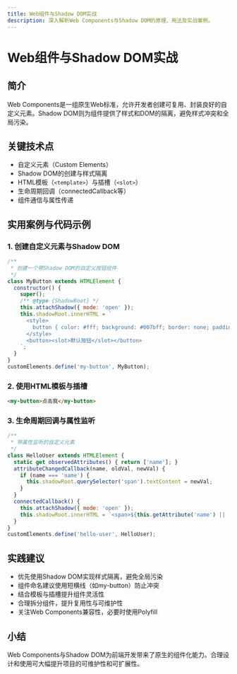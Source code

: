 ```yaml
---
title: Web组件与Shadow DOM实战
description: 深入解析Web Components与Shadow DOM的原理、用法及实战案例。
---
```


# Web组件与Shadow DOM实战

## 简介

Web Components是一组原生Web标准，允许开发者创建可复用、封装良好的自定义元素。Shadow DOM则为组件提供了样式和DOM的隔离，避免样式冲突和全局污染。

## 关键技术点

- 自定义元素（Custom Elements）
- Shadow DOM的创建与样式隔离
- HTML模板（`<template>`）与插槽（`<slot>`）
- 生命周期回调（connectedCallback等）
- 组件通信与属性传递

## 实用案例与代码示例

### 1. 创建自定义元素与Shadow DOM

```js
/**
 * 创建一个带Shadow DOM的自定义按钮组件
 */
class MyButton extends HTMLElement {
  constructor() {
    super();
    /** @type {ShadowRoot} */
    this.attachShadow({ mode: 'open' });
    this.shadowRoot.innerHTML = `
      <style>
        button { color: #fff; background: #007bff; border: none; padding: 8px 16px; border-radius: 4px; }
      </style>
      <button><slot>默认按钮</slot></button>
    `;
  }
}
customElements.define('my-button', MyButton);
```

### 2. 使用HTML模板与插槽

```html
<my-button>点击我</my-button>
```

### 3. 生命周期回调与属性监听

```js
/**
 * 带属性监听的自定义元素
 */
class HelloUser extends HTMLElement {
  static get observedAttributes() { return ['name']; }
  attributeChangedCallback(name, oldVal, newVal) {
    if (name === 'name') {
      this.shadowRoot.querySelector('span').textContent = newVal;
    }
  }
  connectedCallback() {
    this.attachShadow({ mode: 'open' });
    this.shadowRoot.innerHTML = `<span>${this.getAttribute('name') || '匿名'}</span>`;
  }
}
customElements.define('hello-user', HelloUser);
```

## 实践建议

- 优先使用Shadow DOM实现样式隔离，避免全局污染
- 组件命名建议使用短横线（如my-button）防止冲突
- 结合模板与插槽提升组件灵活性
- 合理拆分组件，提升复用性与可维护性
- 关注Web Components兼容性，必要时使用Polyfill

## 小结

Web Components与Shadow DOM为前端开发带来了原生的组件化能力。合理设计和使用可大幅提升项目的可维护性和可扩展性。 
